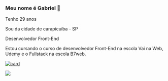 ### Meu nome é Gabriel 👋

Tenho 29 anos

Sou da cidade de carapicuíba - SP

Desenvolvedor Front-End

Estou cursando o curso de desenvolvedor Front-End na escola Vai na Web, Udemy e o Fullstack na escola B7web.


[![card](https://github-readme-stats.vercel.app/api?username=gabrielkorver&theme=dark)](https://github.com/anuraghazra/github-readme-stats)

<img src="https://img.shields.io/badge/HTML5-E34F26?style=for-the-badge&logo=html5&logoColor=white" />

<!--
**GabrielKorver/GabrielKorver** is a ✨ _special_ ✨ repository because its `README.md` (this file) appears on your GitHub profile.

Here are some ideas to get you started:

- 🔭 I’m currently working on ...
- 🌱 I’m currently learning ...
- 👯 I’m looking to collaborate on ...
- 🤔 I’m looking for help with ...
- 💬 Ask me about ...
- 📫 How to reach me: ...
- 😄 Pronouns: ...
- ⚡ Fun fact: ...
-->
